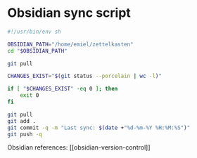 # Obsidian sync script 


```bash
#!/usr/bin/env sh

OBSIDIAN_PATH="/home/emiel/zettelkasten"
cd "$OBSIDIAN_PATH"

git pull

CHANGES_EXIST="$(git status --porcelain | wc -l)"

if [ "$CHANGES_EXIST" -eq 0 ]; then
	exit 0
fi

git pull
git add .
git commit -q -m "Last sync: $(date +"%d-%m-%Y %H:%M:%S")"
git push -q
```


Obsidian references: [[obsidian-version-control]]